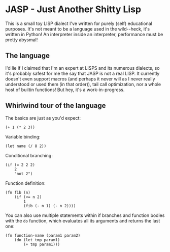 # JASP - Just Another Shitty Lisp

This is a small toy LISP dialect I've written for purely (self) educational purposes. It's not meant to be a language used
in the wild--heck, it's written in Python! An interpreter inside an interpreter, performance must be pretty abysmal!

## The language

I'd lie if I claimed that I'm an expert at LISPS and its numerous dialects, so it's probably safest for me the say that
JASP is not a real LISP. It currently doesn't even support macros (and perhaps it never will as I never really
understood or used them (in that order)), tail call optimization, nor a whole host of builtin functions! But hey, it's
a work-in-progress.

## Whirlwind tour of the language

The basics are just as you'd expect:
```
(+ 1 (* 2 3))
```

Variable binding:
```
(let name (/ 8 2))
```

Conditional branching:
```
(if (= 2 2 2)
    2
    "not 2")
```

Function definition:
```
(fn fib (n)
    (if (<= n 2)
        1
        (fib (- n 1) (- n 2))))
```

You can also use multiple statements within if branches and function bodies with the `do` function, which evaluates all
its arguments and returns the last one:
```
(fn function-name (param1 param2)
    (do (let tmp param1)
        (+ tmp param1)))
```
